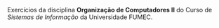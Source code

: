 Exercícios da disciplina **Organização de Computadores II** do Curso de *Sistemas de Informação* da Universidade FUMEC.